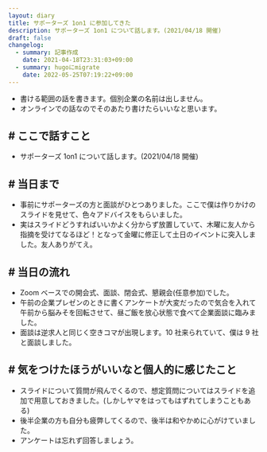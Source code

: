 ```yaml
---
layout: diary
title: サポーターズ 1on1 に参加してきた
description: サポーターズ 1on1 について話します。(2021/04/18 開催)
draft: false
changelog:
  - summary: 記事作成
    date: 2021-04-18T23:31:03+09:00
  - summary: hugoにmigrate
    date: 2022-05-25T07:19:22+09:00
---
```


- 書ける範囲の話を書きます。個別企業の名前は出しません。
- オンラインでの話なのでそのあたり書けたらいいなと思います。

## # ここで話すこと

- サポーターズ 1on1 について話します。(2021/04/18 開催)

## # 当日まで

- 事前にサポーターズの方と面談がひとつありました。ここで僕は作りかけのスライドを見せて、色々アドバイスをもらいました。
- 実はスライドどうすればいいかよく分からず放置していて、木曜に友人から指摘を受けてなるほど！となって金曜に修正して土日のイベントに突入しました。友人ありがてえ。

## # 当日の流れ

- Zoom ベースでの開会式、面談、閉会式、懇親会(任意参加)でした。
- 午前の企業プレゼンのときに書くアンケートが大変だったので気合を入れて午前から脳みそを回転させて、昼ご飯を放心状態で食べて企業面談に臨みました。
- 面談は逆求人と同じく空きコマが出現します。10 社来られていて、僕は 9 社と面談しました。

## # 気をつけたほうがいいなと個人的に感じたこと

- スライドについて質問が飛んでくるので、想定質問についてはスライドを追加で用意しておきました。(しかしヤマをはってもはずれてしまうこともある)
- 後半企業の方も自分も疲弊してくるので、後半は和やかめに心がけていました。
- アンケートは忘れず回答しましょう。
